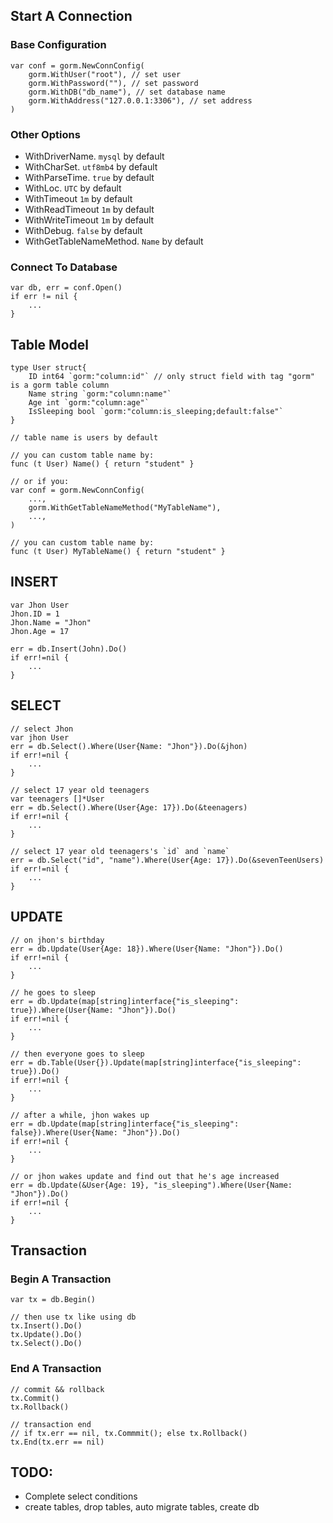 ## Start A Connection
### Base Configuration
```golang
var conf = gorm.NewConnConfig(
    gorm.WithUser("root"), // set user
    gorm.WithPassword(""), // set password
    gorm.WithDB("db_name"), // set database name
    gorm.WithAddress("127.0.0.1:3306"), // set address
)
```

### Other Options
- WithDriverName. `mysql` by default
- WithCharSet. `utf8mb4` by default
- WithParseTime. `true` by default
- WithLoc. `UTC` by default
- WithTimeout `1m` by default
- WithReadTimeout `1m` by default
- WithWriteTimeout `1m` by default
- WithDebug. `false` by default
- WithGetTableNameMethod. `Name` by default

### Connect To Database
```golang
var db, err = conf.Open()
if err != nil {
    ...
}
```

## Table Model
```golang
type User struct{
    ID int64 `gorm:"column:id"` // only struct field with tag "gorm" is a gorm table column
    Name string `gorm:"column:name"`
    Age int `gorm:"column:age"`
    IsSleeping bool `gorm:"column:is_sleeping;default:false"`
}

// table name is users by default

// you can custom table name by:
func (t User) Name() { return "student" }

// or if you:
var conf = gorm.NewConnConfig(
    ...,
    gorm.WithGetTableNameMethod("MyTableName"),
    ...,
)

// you can custom table name by:
func (t User) MyTableName() { return "student" }
```

## INSERT
```golang
var Jhon User
Jhon.ID = 1
Jhon.Name = "Jhon"
Jhon.Age = 17

err = db.Insert(John).Do()
if err!=nil {
    ...
}
```

## SELECT
```golang
// select Jhon
var jhon User
err = db.Select().Where(User{Name: "Jhon"}).Do(&jhon)
if err!=nil {
    ...
}

// select 17 year old teenagers
var teenagers []*User
err = db.Select().Where(User{Age: 17}).Do(&teenagers)
if err!=nil {
    ...
}

// select 17 year old teenagers's `id` and `name`
err = db.Select("id", "name").Where(User{Age: 17}).Do(&sevenTeenUsers)
if err!=nil {
    ...
}
```

## UPDATE
```golang
// on jhon's birthday
err = db.Update(User{Age: 18}).Where(User{Name: "Jhon"}).Do()
if err!=nil {
    ...
}

// he goes to sleep
err = db.Update(map[string]interface{"is_sleeping": true}).Where(User{Name: "Jhon"}).Do()
if err!=nil {
    ...
}

// then everyone goes to sleep
err = db.Table(User{}).Update(map[string]interface{"is_sleeping": true}).Do()
if err!=nil {
    ...
}

// after a while, jhon wakes up
err = db.Update(map[string]interface{"is_sleeping": false}).Where(User{Name: "Jhon"}).Do()
if err!=nil {
    ...
}

// or jhon wakes update and find out that he's age increased
err = db.Update(&User{Age: 19}, "is_sleeping").Where(User{Name: "Jhon"}).Do()
if err!=nil {
    ...
}
```

## Transaction

### Begin A Transaction
```golang
var tx = db.Begin()

// then use tx like using db
tx.Insert().Do()
tx.Update().Do()
tx.Select().Do()
```

### End A Transaction
```golang
// commit && rollback
tx.Commit()
tx.Rollback()

// transaction end
// if tx.err == nil, tx.Commmit(); else tx.Rollback()
tx.End(tx.err == nil)
```

## TODO:
- Complete select conditions
- create tables, drop tables, auto migrate tables, create db

